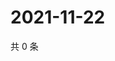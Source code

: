 # 2021-11-22

共 0 条

<!-- BEGIN WEIBO -->
<!-- 最后更新时间 Mon Nov 22 2021 04:01:02 GMT+0800 (China Standard Time) -->

<!-- END WEIBO -->
